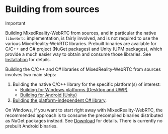# Building from sources

> [!IMPORTANT]
>
> Building MixedReality-WebRTC from sources, and in particular the native `libwebrtc` implementation, is fairly involved, and is not required to use the various MixedReality-WebRTC libraries. Prebuilt binaries are available for C/C++ and C# project (NuGet packages) and Unity (UPM packages), which provide a much easier way to obtain and consume those libraries. See [Installation](installation.md) for details.

Building the C/C++ and C# libraries of MixedReality-WebRTC from sources involves two main steps:

1. Building the native C/C++ library for the specific platform(s) of interest:
   - [Building for Windows platforms (Desktop and UWP)](building-windows.md)
   - [Building for Android (Unity)](android/building-android.md)
2. [Building the platform-independent C# library](building-cslib.md).

On Windows, if you want to start right away with MixedReality-WebRTC, the recommended approach is to consume the precompiled binaries distributed as NuGet packages instead. See [Download](download.md) for details. There is currently no prebuilt Android binaries.

